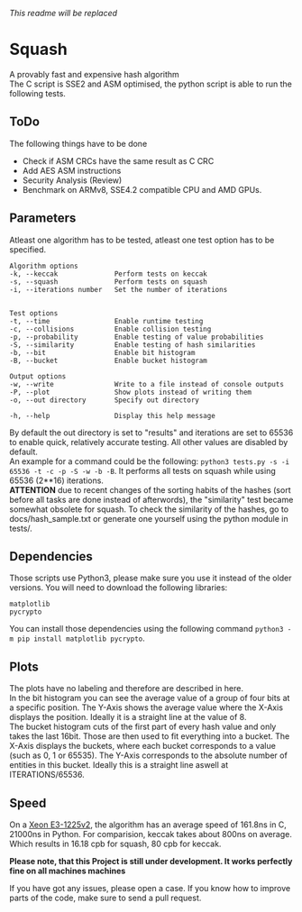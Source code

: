 *This readme will be replaced*

# Squash
A provably fast and expensive hash algorithm</br>
The C script is SSE2 and ASM optimised, the python script is able to run the following tests.

## ToDo
The following things have to be done
* Check if ASM CRCs have the same result as C CRC
* Add AES ASM instructions
* Security Analysis (Review)
* Benchmark on ARMv8, SSE4.2 compatible CPU and AMD GPUs.

## Parameters
Atleast one algorithm has to be tested, atleast one test option has to be specified. 
```
Algorithm options
-k, --keccak              Perform tests on keccak
-s, --squash              Perform tests on squash
-i, --iterations number   Set the number of iterations


Test options
-t, --time                Enable runtime testing
-c, --collisions          Enable collision testing
-p, --probability         Enable testing of value probabilities
-S, --similarity          Enable testing of hash similarities
-b, --bit                 Enable bit histogram
-B, --bucket              Enable bucket histogram

Output options
-w, --write               Write to a file instead of console outputs
-P, --plot                Show plots instead of writing them
-o, --out directory       Specify out directory

-h, --help                Display this help message
```
By default the out directory is set to "results" and iterations are set to 65536 to enable quick, relatively accurate testing. All other values are disabled by default.</br>
An example for a command could be the following: `python3 tests.py -s -i 65536 -t -c -p -S -w -b -B`. It performs all tests on squash while using 65536 (2**16) iterations.</br>
**ATTENTION** due to recent changes of the sorting habits of the hashes (sort before all tasks are done instead of afterwords), the "similarity" test became somewhat obsolete for squash. To check the similarity of the hashes, go to docs/hash_sample.txt or generate one yourself using the python module in tests/.


## Dependencies
Those scripts use Python3, please make sure you use it instead of the older versions.
You will need to download the following libraries:

	matplotlib
	pycrypto

You can install those dependencies using the following command `python3 -m pip install matplotlib pycrypto`.

## Plots
The plots have no labeling and therefore are described in here.</br> 
In the bit histogram you can see the average value of a group of four bits at a specific position. The Y-Axis shows the average value where the X-Axis displays the position. Ideally it is a straight line at the value of 8.</br>
The bucket histogram cuts of the first part of every hash value and only takes the last 16bit. Those are then used to fit everything into a bucket. The X-Axis displays the buckets, where each bucket corresponds to a value (such as 0, 1 or 65535). The Y-Axis corresponds to the absolute number of entities in this bucket. Ideally this is a straight line aswell at ITERATIONS/65536.</br>

## Speed
On a [Xeon E3-1225v2](https://ark.intel.com/content/www/us/en/ark/products/65733/intel-xeon-processor-e3-1225-v2-8m-cache-3-20-ghz.html), the algorithm has an average speed of 161.8ns in C, 21000ns in Python. For comparision, keccak takes about 800ns on average. Which results in 16.18 cpb for squash, 80 cpb for keccak.

**Please note, that this Project is still under development. It works perfectly fine on all machines machines**

If you have got any issues, please open a case.
If you know how to improve parts of the code, make sure to send a pull request.





